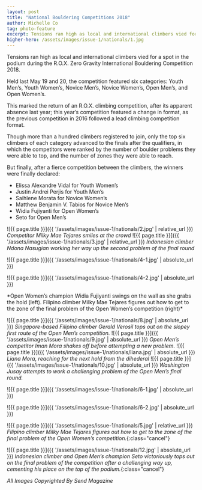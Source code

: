 ```yaml
---
layout: post
title: "National Bouldering Competitions 2018"
author: Michelle Co
tag: photo-feature
excerpt: Tensions ran high as local and international climbers vied for a spot in the podium during the R.O.X. Zero Gravity International Bouldering Competition 2018. 
higher-hero: /assets/images/issue-1/nationals/1.jpg
---
```


Tensions ran high as local and international climbers vied for a spot in the podium during the R.O.X. Zero Gravity International Bouldering Competition 2018. 

Held last May 19 and 20, the competition featured six categories: Youth Men’s, Youth Women’s, Novice Men’s, Novice Women’s, Open Men’s, and Open Women’s.

This marked the return of an R.O.X. climbing competition, after its apparent absence last year; this year’s competition featured a change in format, as the previous competition in 2016 followed a lead climbing competition format.

Though more than a hundred climbers registered to join, only the top six climbers of each category advanced to the finals after the qualifiers, in which the competitors were ranked by the number of boulder problems they were able to top, and the number of zones they were able to reach. 

But finally, after a fierce competition between the climbers, the winners were finally declared: 
- Elissa Alexandre Vidal for Youth Women’s
- Justin Andrei Perjis for Youth Men’s
- Saihlene Morata for Novice Women’s 
- Matthew Benjamin V. Tabios for Novice Men’s 
- Widia Fujiyanti for Open Women’s 
- Seto for Open Men’s

![{{ page.title }}]({{ '/assets/images/issue-1/nationals/2.jpg' | relative_url }})
*Competitor Milky Mae Tejares smiles at the crowd*
![{{ page.title }}]({{ '/assets/images/issue-1/nationals/3.jpg' | relative_url }})
*Indonesian climber Ndona Nasugian working her way up the second problem of the final round*

<div class="image-row 2" markdown="1">
![{{ page.title }}]({{ '/assets/images/issue-1/nationals/4-1.jpg' | absolute_url }})

![{{ page.title }}]({{ '/assets/images/issue-1/nationals/4-2.jpg' | absolute_url }})
</div>
*Open Women’s champion Widia Fujiyanti swings on the wall as she grabs the hold (left). Filipino climber Milky Mae Tejares figures out how to get to the zone of the final problem of the Open Women’s competition (right)*

![{{ page.title }}]({{ '/assets/images/issue-1/nationals/8.jpg' | absolute_url }})
*Singapore-based Filipino climber Gerald Verosil tops out on the slopey first route of the Open Men’s competition.*
![{{ page.title }}]({{ '/assets/images/issue-1/nationals/9.jpg' | absolute_url }})
*Open Men’s competitor Iman Mora shakes off before attempting a new problem.*
![{{ page.title }}]({{ '/assets/images/issue-1/nationals/liana.jpg' | absolute_url }})
*Liana Mora, reaching for the next hold from the dihederal*
![{{ page.title }}]({{ '/assets/images/issue-1/nationals/10.jpg' | absolute_url }})
*Washington Jusay attempts to work a challenging problem of the Open Men’s final round.*

<div class="image-row 2" markdown="1">
![{{ page.title }}]({{ '/assets/images/issue-1/nationals/6-1.jpg' | absolute_url }})

![{{ page.title }}]({{ '/assets/images/issue-1/nationals/6-2.jpg' | absolute_url }})
</div>

![{{ page.title }}]({{ '/assets/images/issue-1/nationals/5.jpg' | relative_url }})
*Filipino climber Milky Mae Tejares figures out how to get to the zone of the final problem of the Open Women’s competition.*{:class="cancel"}

![{{ page.title }}]({{ '/assets/images/issue-1/nationals/12.jpg' | absolute_url }})
*Indonesian climber and Open Men’s champion Seto victoriously tops out on the final problem of the competition after a challenging way up, cementing his place on the top of the podium.*{:class="cancel"}

*All Images Copyrighted By Send Magazine*
